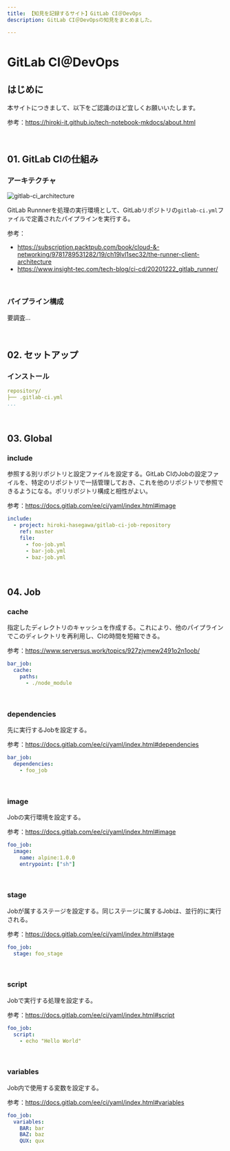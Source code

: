 ```yaml
---
title: 【知見を記録するサイト】GitLab CI＠DevOps
description: GitLab CI＠DevOpsの知見をまとめました。

---
```


# GitLab CI＠DevOps

## はじめに

本サイトにつきまして、以下をご認識のほど宜しくお願いいたします。

参考：https://hiroki-it.github.io/tech-notebook-mkdocs/about.html

<br>

## 01. GitLab CIの仕組み

### アーキテクチャ

![gitlab-ci_architecture](https://raw.githubusercontent.com/hiroki-it/tech-notebook/master/images/gitlab-ci_architecture.png)

GitLab Runnnerを処理の実行環境として、GitLabリポジトリの```gitlab-ci.yml```ファイルで定義されたパイプラインを実行する。

参考：

- https://subscription.packtpub.com/book/cloud-&-networking/9781789531282/19/ch19lvl1sec32/the-runner-client-architecture
- https://www.insight-tec.com/tech-blog/ci-cd/20201222_gitlab_runner/

<br>

### パイプライン構成

要調査...

<br>

## 02. セットアップ

### インストール

```yaml
repository/
├── .gitlab-ci.yml
...
```

<br>

## 03. Global

### include

参照する別リポジトリと設定ファイルを設定する。GitLab CIのJobの設定ファイルを、特定のリポジトリで一括管理しておき、これを他のリポジトリで参照できるようになる。ポリリポジトリ構成と相性がよい。

参考：https://docs.gitlab.com/ee/ci/yaml/index.html#image

```yaml
include:
  - project: hiroki-hasegawa/gitlab-ci-job-repository
    ref: master
    file:
      - foo-job.yml
      - bar-job.yml
      - baz-job.yml
```

<br>

## 04. Job

### cache

指定したディレクトリのキャッシュを作成する。これにより、他のパイプラインでこのディレクトリを再利用し、CIの時間を短縮できる。

参考：https://www.serversus.work/topics/927zjvmew2491o2n1oob/

```yaml
bar_job:
  cache:
    paths:
      - ./node_module
```

<br>

### dependencies

先に実行するJobを設定する。

参考：https://docs.gitlab.com/ee/ci/yaml/index.html#dependencies

```yaml
bar_job:
  dependencies:
    - foo_job
```

<br>

### image

Jobの実行環境を設定する。

参考：https://docs.gitlab.com/ee/ci/yaml/index.html#image

```yaml
foo_job:
  image:
    name: alpine:1.0.0
    entrypoint: ["sh"]
```

<br>

### stage

Jobが属するステージを設定する。同じステージに属するJobは、並行的に実行される。

参考：https://docs.gitlab.com/ee/ci/yaml/index.html#stage

```yaml
foo_job:
  stage: foo_stage
```

<br>

### script

Jobで実行する処理を設定する。

参考：https://docs.gitlab.com/ee/ci/yaml/index.html#script

```yaml
foo_job:
  script:
    - echo "Hello World"
```

<br>

### variables

Job内で使用する変数を設定する。

参考：https://docs.gitlab.com/ee/ci/yaml/index.html#variables

```yaml
foo_job:
  variables:
    BAR: bar
    BAZ: baz
    QUX: qux
```

<br>



